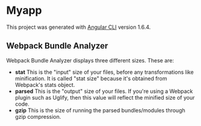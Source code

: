 # Myapp

This project was generated with [Angular CLI](https://github.com/angular/angular-cli) version 1.6.4.

## Webpack Bundle Analyzer

Webpack Bundle Analyzer displays three different sizes. These are:
* **stat** This is the "input" size of your files, before any transformations like minification.
It is called "stat size" because it's obtained from Webpack's stats object.
* **parsed**
This is the "output" size of your files. If you're using a Webpack plugin such as Uglify, then this value will reflect the minified size of your code.
* **gzip** This is the size of running the parsed bundles/modules through gzip compression.

